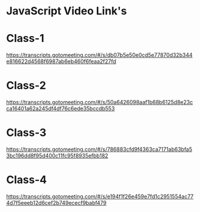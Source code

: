 # JavaScript Video Link's

# Class-1
https://transcripts.gotomeeting.com/#/s/db07b5e50e0cd5e77870d32b344e816622d4568f6987ab6eb460f6feaa2f27fd

# Class-2
https://transcripts.gotomeeting.com/#/s/50a6426098aaf1b68b6125d8e23cca16401a62a245df4df76c6ede35bccdb553

# Class-3
https://transcripts.gotomeeting.com/#/s/786883cfd9f4363ca7171ab63bfa53bc196dd8f95d400c11fc95f8935efbb182

# Class-4
https://transcripts.gotomeeting.com/#/s/e194f1f26e459e7fd1c2951554ac774d7f5eeeb12d6cef2b749ececf9babf479






